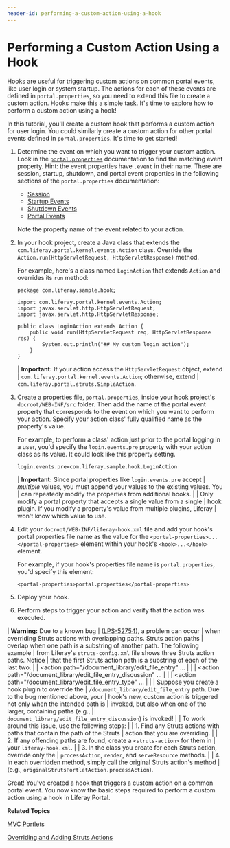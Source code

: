 ```yaml
---
header-id: performing-a-custom-action-using-a-hook
---
```


# Performing a Custom Action Using a Hook

<!-- The custom-action-hook project can be found here:
https://github.com/liferay/liferay-docs/tree/6.2.x/develop/tutorials/code/cust/custom-action/end/custom-action-hook
-->

Hooks are useful for triggering custom actions on common portal events, like
user login or system startup. The actions for each of these events are defined
in `portal.properties`, so you need to extend this file to create a custom
action. Hooks make this a simple task. It's time to explore how to perform a
custom action using a hook! 

In this tutorial, you'll create a custom hook that performs a custom action for
user login. You could similarly create a custom action for other portal events
defined in `portal.properties`. It's time to get started! 

1.  Determine the event on which you want to trigger your custom action. Look
    in the [`portal.properties`](http://docs.liferay.com/portal/6.2/propertiesdoc/portal.properties.html)
    documentation to find the matching event property. Hint: the event
    properties have `.event` in their name. There are session, startup,
    shutdown, and portal event properties in the following sections of the
    `portal.properties` documentation: 
    - [Session](http://docs.liferay.com/portal/6.2/propertiesdoc/portal.properties.html#Session)
    - [Startup Events](http://docs.liferay.com/portal/6.2/propertiesdoc/portal.properties.html#Startup%20Events)
    - [Shutdown Events](http://docs.liferay.com/portal/6.2/propertiesdoc/portal.properties.html#Shutdown%20Events)
    - [Portal Events](http://docs.liferay.com/portal/6.2/propertiesdoc/portal.properties.html#Portal%20Events)

    Note the property name of the event related to your action. 

2.  In your hook project, create a Java class that extends the
    `com.liferay.portal.kernel.events.Action` class. Override the
    `Action.run(HttpServletRequest, HttpServletResponse)` method.

    For example, here's a class named `LoginAction` that extends `Action` and
    overrides its `run` method:

        package com.liferay.sample.hook;

        import com.liferay.portal.kernel.events.Action;
        import javax.servlet.http.HttpServletRequest;
        import javax.servlet.http.HttpServletResponse;

        public class LoginAction extends Action {
            public void run(HttpServletRequest req, HttpServletResponse res) {
                System.out.println("## My custom login action");
            }
        }

    | **Important:** If your action access the `HttpServletRequest` object, extend
    | `com.liferay.portal.kernel.events.Action`; otherwise, extend
    | `com.liferay.portal.struts.SimpleAction`.

2.  Create a properties file, `portal.properties`, inside your hook project's
    `docroot/WEB-INF/src` folder. Then add the name of the portal event property
    that corresponds to the event on which you want to perform your action.
    Specify your action class' fully qualified name as the property's value. 

    For example, to perform a class' action just prior to the portal logging in
    a user, you'd specify the `login.events.pre` property with your action class
    as its value. It could look like this property setting. 

        login.events.pre=com.liferay.sample.hook.LoginAction

    | **Important:** Since portal properties like `login.events.pre` accept
    | *multiple* values, you must append your values to the existing values. You
    | can repeatedly modify the properties from additional hooks.
    | 
    | Only modify a portal property that accepts a single value from a single
    | hook plugin. If you modify a property's value from multiple plugins, Liferay
    | won't know which value to use.

3.  Edit your `docroot/WEB-INF/liferay-hook.xml` file and add your hook's portal
    properties file name as the value for the
    `<portal-properties>...</portal-properties>` element within your hook's
    `<hook>...</hook>` element.

    For example, if your hook's properties file name is `portal.properties`,
    you'd specify this element: 

        <portal-properties>portal.properties</portal-properties>

4.  Deploy your hook.

5.  Perform steps to trigger your action and verify that the action was
    executed. 

| **Warning:** Due to a known bug
| ([LPS-52754](https://issues.liferay.com/browse/LPS-52754)), a problem can occur
| when overriding Struts actions with overlapping paths. Struts action paths
| overlap when one path is a substring of another path. The following example
| from Liferay's `struts-config.xml` file shows three Struts action paths. Notice
| that the first Struts action path is a substring of each of the last two.
| 
|     <action path="/document_library/edit_file_entry" ...
|     </action>
| 
|     <action path="/document_library/edit_file_entry_discussion" ...
|     </action>
| 
|     <action path="/document_library/edit_file_entry_type" ...
|     </action>
| 
| Suppose you create a hook plugin to override the
| `/document_library/edit_file_entry` path. Due to the bug mentioned above, your
| hook's new, custom action is triggered not only when the intended path is
| invoked, but also when one of the larger, containing paths (e.g.,
| `document_library/edit_file_entry_discussion`) is invoked!
| 
| To work around this issue, use the following steps:
| 
| 1. Find any Struts actions with paths that contain the path of the Struts
| action that you are overriding.
| 
| 2. If any offending paths are found, create a `<struts-action>` for them in
| your `liferay-hook.xml`.
| 
| 3. In the class you create for each Struts action, override only the
| `processAction`, `render`, and `serveResource` methods.
| 
| 4. In each overridden method, simply call the original Struts action's method
| (e.g., `originalStrutsPortletAction.processAction`).

Great! You've created a hook that triggers a custom action on a common portal
event. You now know the basic steps required to perform a custom action using a
hook in Liferay Portal.

**Related Topics**

[MVC Portlets](/docs/6-2/tutorials/-/knowledge_base/t/developing-jsp-portlets-using-liferay-mvc)

[Overriding and Adding Struts Actions](/docs/6-2/tutorials/-/knowledge_base/t/overriding-and-adding-struts-actions)

